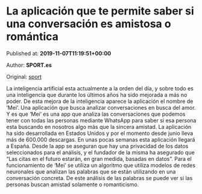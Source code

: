 
# La aplicación que te permite saber si una conversación es amistosa o romántica

Published at: **2019-11-07T11:19:51+00:00**

Author: **SPORT.es**

Original: [sport](https://www.sport.es/es/noticias/tecnologia/aplicacion-que-permite-saber-una-conversacion-amistosa-romantica-7717874)

La inteligencia artificial esta actualmente a la orden del día, y sobre todo es una inteligencia que durante los últimos años ha sido mejorada a más no poder. De esta mejora de la inteligencia aparece la aplicación el nombre de ‘Mei’. Una aplicación que busca analizar conversaciones en busca del amor.
Y es que ‘Mei’ es una app que analiza las conversaciones que podemos tener con todas las personas mediante WhatsApp para saber si esa persona esta buscando en nosotros algo más que la sincera amistad. La aplicación ha sido desarrollada en Estados Unidos y por el momento desde junio lleva más de 600.000 descargas.
En unas pocas semanas esta aplicación llegará a España. Desde la app se aseguran que hay una privacidad de los datos seleccionados para el análisis, y el fundador de la misma ha asegurado que “Las citas en el futuro estarán, en gran medida, basadas en datos&rdquor;.
Para el funcionamiento de ‘Mei’ se utiliza un algoritmo que utiliza modelos de redes neuronales que analizan las palabras que se están utilizando en una conversación concreta. De este análisis de las palabras se puede ver si las personas buscan amistad solamente o romanticismo.  
